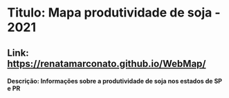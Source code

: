 # Titulo: Mapa produtividade de soja - 2021
## Link: https://renatamarconato.github.io/WebMap/
#### Descrição: Informações sobre a produtividade de soja nos estados de SP e PR
